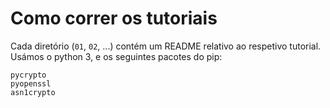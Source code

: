 # Como correr os tutoriais

Cada diretório (`01`, `02`, ...) contém um README relativo ao
respetivo tutorial. Usámos o python 3, e os seguintes pacotes do pip:

    pycrypto
    pyopenssl
    asn1crypto
